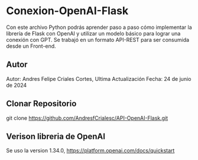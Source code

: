 # Conexion-OpenAI-Flask
Con este archivo Python podrás aprender paso a paso cómo implementar la librería de Flask con OpenAI y utilizar un modelo básico para lograr una conexión con GPT. Se trabajó en un formato API-REST para ser consumida desde un Front-end.

## Autor
Autor: Andres Felipe Criales Cortes,
Ultima Actualización Fecha: 24 de junio de 2024

## Clonar Repositorio
git clone https://github.com/AndresfCrialesc/API-OpenAI-Flask.git

## Verison libreria de OpenAI
Se uso la version 1.34.0,
https://platform.openai.com/docs/quickstart




